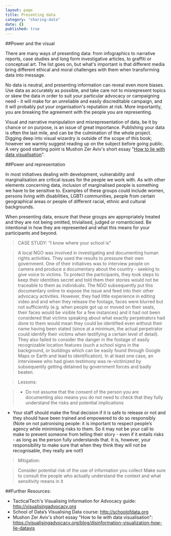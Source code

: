 ```yaml
---
layout: page
title: Presenting data
category: "sharing-data"
date: {}
published: true
---
```


##Power and the visual

There are many ways of presenting data: from infographics to narrative reports, case studies and long form investigative articles, to graffiti or conceptual art. The list goes on, but what's important is that different media bring different ethical and moral challenges with them when transforming data into message.

No data is neutral, and presenting information can reveal even more biases. Use data as accurately as possible, and take care not to misrepresent topics or skew the data in order to suit your particular advocacy or campaigning need - it will make for an unreliable and easily discreditable campaign, and it will probably put your organisation's reputation at risk. More importantly, you are breaking the agreement with the people you are representing.

Visual and narrative manipulation and misrepresentation of data, be it by chance or on purpose, is an issue of great importance. Publishing your data is often the last mile, and can be the culmination of the whole project. Digging deep into visual wizardry is outside of the scope of this book; however we warmly suggest reading up on the subject before going public. A very good starting point is Mushon Zer Aviv's short essay "[How to lie with data visualisation](https://visualisingadvocacy.org/blog/disinformation-visualization-how-lie-datavis)".

##Power and representation

In most initiatives dealing with development, vulnerability and marginalisation are critical issues for the people we work with. As with other elements concerning data, inclusion of marginalised people is something we have to be sensitive to.  Examples of these groups could include women, persons living with disabilities, LGBTI communities, people from certain geographical areas or people of different racial, ethnic and cultural backgrounds. 

When presenting data, ensure that these groups are appropriately treated and they are not being omitted, trivialised, judged or romanticised. Be intentional in how they are represented and what this means for your participants and beyond.

>CASE STUDY: “I know where your school is” 

>A local NGO was involved in investigating and documenting human rights activities. They used the results to pressure their own government. One of their initiatives was to interview people on camera and produce a documentary about the country - seeking to give voice to victims. To protect the participants, they took steps to keep their identities secret and told them their stories would not be traceable to them as individuals. The NGO subsequently put this documentary online to expose the issue and feed into their other advocacy activities. However, they had little experience in editing video and and when they release the footage, faces were blurred but not sufficiently (e.g. when people got up or moved on their seats, their faces would be visible for a few instances) and it had not been considered that victims speaking about what exactly perpetrators had done to them would mean they could be identified even without their name having been stated (since at a minimum, the actual perpetrator could identify their victims when testifying a certain level of detail). They also failed to consider the danger in the footage of easily recognizable location features (such a school signs in the background, or buildings which can be easily found through Google Maps or Earth and lead to identification). In at least one case, an interviewee who had given testimony was re-victimized by subsequently getting detained by government forces and badly beaten.

>Lessons:

>- Do not assume that the consent of the person you are documenting also means you do not need to check that they fully understand the risks and potential implications
- Your staff should make the final decision if it is safe to release or not and they should have been trained and empowered to do so responsibly
(Note on not patronising people: it is important to respect people’s agency while minimising risks to them. So it may not be your call to make to prevent someone from telling their story - even if it entails risks - as long as the person fully understands that. It is, however, your responsibility to make sure that when they think they will not be recognisable, they really are not!)

>Mitigation:

>Consider potential risk of the use of information you collect
Make sure to consult the people who actually understand the context and what sensitivity means in it

##Further Resources:

- TacticalTech's Visualising Information for Advocacy guide: http://visualisingadvocacy.org
- School of Data’s Visualising Data course: http://schoolofdata.org
- Mushon Zer Aviv's short essay "How to lie with data visualisation": https://visualisingadvocacy.org/blog/disinformation-visualization-how-lie-datavis